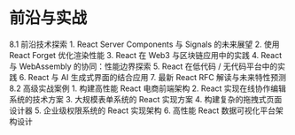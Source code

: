 # 前沿与实战

  8.1  前沿技术探索  1. React Server Components 与 Signals 的未来展望 2.  使⽤ React Forget 优化渲染性能 3. React 在 Web3 与区块链应⽤中的实践 4. React 与 WebAssembly 的协同：性能边界探索 5. React 在低代码 / ⽆代码平台中的实践 6. React 与 AI ⽣成式界⾯的结合应⽤ 7.  最新 React RFC 解读与未来特性预测 8.2  ⾼级实战案例  1.  构建⾼性能 React 电商前端架构 2. React 实现在线协作编辑系统的技术⽅案 3.  ⼤规模表单系统的 React 实现⽅案 4.  构建复杂的拖拽式⻚⾯设计器 5.  企业级权限系统的 React 实现架构 6.  ⾼性能 React 数据可视化平台架构设计
